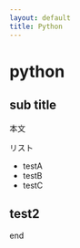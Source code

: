 ```yaml
---
layout: default
title: Python
---
```


# python

## sub title

本文

リスト
- testA
- testB
- testC

## test2

end
